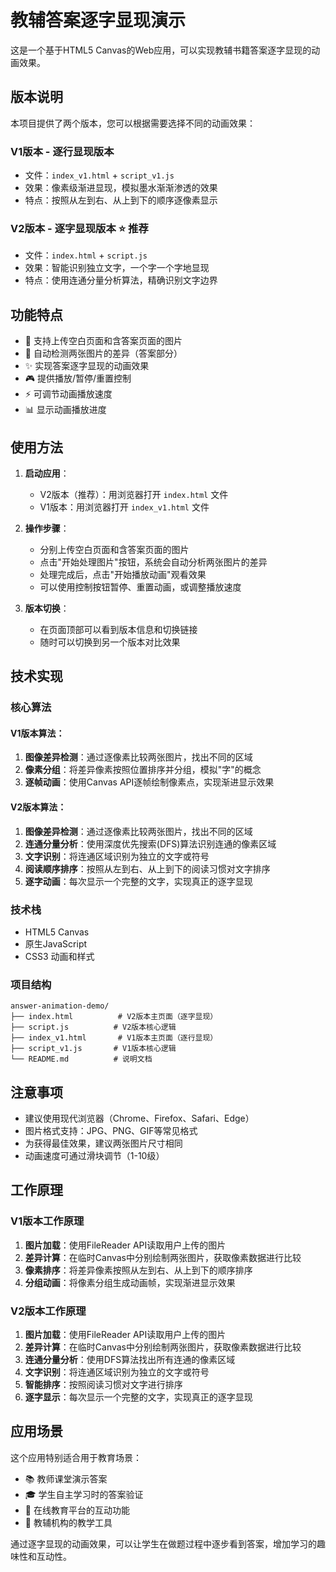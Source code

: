 # 教辅答案逐字显现演示

这是一个基于HTML5 Canvas的Web应用，可以实现教辅书籍答案逐字显现的动画效果。

## 版本说明

本项目提供了两个版本，您可以根据需要选择不同的动画效果：

### V1版本 - 逐行显现版本
- 文件：`index_v1.html` + `script_v1.js`
- 效果：像素级渐进显现，模拟墨水渐渐渗透的效果
- 特点：按照从左到右、从上到下的顺序逐像素显示

### V2版本 - 逐字显现版本 ⭐ 推荐
- 文件：`index.html` + `script.js`  
- 效果：智能识别独立文字，一个字一个字地显现
- 特点：使用连通分量分析算法，精确识别文字边界

## 功能特点

- 📖 支持上传空白页面和含答案页面的图片
- 🎯 自动检测两张图片的差异（答案部分）
- ✨ 实现答案逐字显现的动画效果
- 🎮 提供播放/暂停/重置控制
- ⚡ 可调节动画播放速度
- 📊 显示动画播放进度

## 使用方法

1. **启动应用**：
   - V2版本（推荐）：用浏览器打开 `index.html` 文件
   - V1版本：用浏览器打开 `index_v1.html` 文件

2. **操作步骤**：
   - 分别上传空白页面和含答案页面的图片
   - 点击"开始处理图片"按钮，系统会自动分析两张图片的差异
   - 处理完成后，点击"开始播放动画"观看效果
   - 可以使用控制按钮暂停、重置动画，或调整播放速度

3. **版本切换**：
   - 在页面顶部可以看到版本信息和切换链接
   - 随时可以切换到另一个版本对比效果

## 技术实现

### 核心算法

#### V1版本算法：
1. **图像差异检测**：通过逐像素比较两张图片，找出不同的区域
2. **像素分组**：将差异像素按照位置排序并分组，模拟"字"的概念
3. **逐帧动画**：使用Canvas API逐帧绘制像素点，实现渐进显示效果

#### V2版本算法：
1. **图像差异检测**：通过逐像素比较两张图片，找出不同的区域
2. **连通分量分析**：使用深度优先搜索(DFS)算法识别连通的像素区域
3. **文字识别**：将连通区域识别为独立的文字或符号
4. **阅读顺序排序**：按照从左到右、从上到下的阅读习惯对文字排序
5. **逐字动画**：每次显示一个完整的文字，实现真正的逐字显现

### 技术栈

- HTML5 Canvas
- 原生JavaScript
- CSS3 动画和样式

### 项目结构

```
answer-animation-demo/
├── index.html          # V2版本主页面（逐字显现）
├── script.js          # V2版本核心逻辑
├── index_v1.html       # V1版本主页面（逐行显现）
├── script_v1.js       # V1版本核心逻辑
└── README.md          # 说明文档
```

## 注意事项

- 建议使用现代浏览器（Chrome、Firefox、Safari、Edge）
- 图片格式支持：JPG、PNG、GIF等常见格式
- 为获得最佳效果，建议两张图片尺寸相同
- 动画速度可通过滑块调节（1-10级）

## 工作原理

### V1版本工作原理
1. **图片加载**：使用FileReader API读取用户上传的图片
2. **差异计算**：在临时Canvas中分别绘制两张图片，获取像素数据进行比较
3. **像素排序**：将差异像素按照从左到右、从上到下的顺序排序
4. **分组动画**：将像素分组生成动画帧，实现渐进显示效果

### V2版本工作原理
1. **图片加载**：使用FileReader API读取用户上传的图片
2. **差异计算**：在临时Canvas中分别绘制两张图片，获取像素数据进行比较
3. **连通分量分析**：使用DFS算法找出所有连通的像素区域
4. **文字识别**：将连通区域识别为独立的文字或符号
5. **智能排序**：按照阅读习惯对文字进行排序
6. **逐字显示**：每次显示一个完整的文字，实现真正的逐字显现

## 应用场景

这个应用特别适合用于教育场景：
- 📚 教师课堂演示答案
- 🎓 学生自主学习时的答案验证
- 📝 在线教育平台的互动功能
- 🏫 教辅机构的教学工具

通过逐字显现的动画效果，可以让学生在做题过程中逐步看到答案，增加学习的趣味性和互动性。
